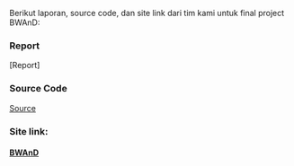Berikut laporan, source code, dan site link dari tim kami untuk final project BWAnD:

### Report

[Report]

### Source Code

[Source](https://github.com/Nia2311/BWAnD-Bakery-Website-Andita-D-vabya-/tree/development/Final-Project/source)

### Site link:

#### [BWAnD](https://andbakery.web.id/) 

